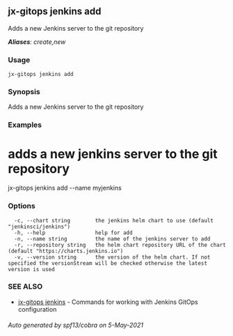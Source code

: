 ## jx-gitops jenkins add

Adds a new Jenkins server to the git repository

***Aliases**: create,new*

### Usage

```
jx-gitops jenkins add
```

### Synopsis

Adds a new Jenkins server to the git repository

### Examples

  # adds a new jenkins server to the git repository
  jx-gitops jenkins add --name myjenkins

### Options

```
  -c, --chart string        the jenkins helm chart to use (default "jenkinsci/jenkins")
  -h, --help                help for add
  -n, --name string         the name of the jenkins server to add
  -r, --repository string   the helm chart repository URL of the chart (default "https://charts.jenkins.io")
  -v, --version string      the version of the helm chart. If not specified the versionStream will be checked otherwise the latest version is used
```

### SEE ALSO

* [jx-gitops jenkins](jx-gitops_jenkins.md)	 - Commands for working with Jenkins GitOps configuration

###### Auto generated by spf13/cobra on 5-May-2021
